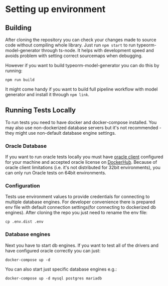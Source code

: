 # Setting up environment
## Building
After cloning the repository you can check your changes made to source code without compiling whole library. Just run `npm start` to run typeorm-model-generator through ts-node. It helps with development speed and avoids problem with setting correct sourcemaps when debugging.

However if you want to build typeorm-model-generator you can do this by running:
```
npm run build
```
It might come handy if you want to build full pipeline workflow with model generator and install it through `npm link`.
## Running Tests Locally
To run tests you need to have docker and docker-compose installed. You may also use non-dockerized database servers but it's not recommended - they might use non-default database engine settings.
### Oracle Database
If you want to run oracle tests locally you must have [oracle client](https://oracle.github.io/node-oracledb/INSTALL.html#quickstart) configured for your machine and accepted oracle license on [DockerHub](https://hub.docker.com/_/oracle-database-enterprise-edition). Because of oracle client limitations (i.e. it's not distributed for 32bit environments), you can only run Oracle tests on 64bit environments.
### Configuration
Tests use environment values to provide credentials for connecting to multiple database engines. For developer convenience there is prepared env file with default connection settings(for connecting to dockerized db engines). After cloning the repo you just need to rename the env file:
```
cp .env.dist .env
```
### Database engines
Next you have to start db engines. If you want to test all of the drivers and have configured oracle correctly you can just:
```
docker-compose up -d
```
You can also start just specific database engines e.g.:
```
docker-compose up -d mysql postgres mariadb
```
